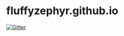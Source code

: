 # fluffyzephyr.github.io

[![Gitter](https://badges.gitter.im/fluffyzephyr/fluffyzephyr.github.io.svg)](https://gitter.im/fluffyzephyr/fluffyzephyr.github.io?utm_source=badge&utm_medium=badge&utm_campaign=pr-badge&utm_content=badge)